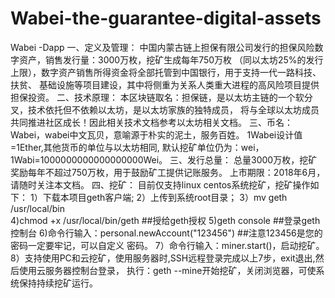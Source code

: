 # Wabei-the-guarantee-digital-assets
Wabei -Dapp
一、定义及管理：
   中国内蒙古链上担保有限公司发行的担保风险数字资产，销售发行量：3000万枚，挖矿生成每年750万枚
（同以太坊25%的发行上限），数字资产销售所得资金将全部托管到中国银行，用于支持一代一路科技、扶贫、
基础设施等项目建设，其中将侧重为关系人类重大进程的高风险项目提供担保投资。
二、技术原理：
本区块链取名：担保链，是以太坊主链的一个软分叉，技术依托但不依赖以太坊，是以太坊家族的独特成员，
将与全球以太坊成员共同推进社区成长！因此相关技术文档参考以太坊相关文档。
三、币名：
Wabei，wabei中文瓦贝，意喻源于朴实的泥土，服务百姓。
1Wabei设计值=1Ether,其他货币的单位与以太坊相同,
默认挖矿单位仍为：wei，1Wabi=1000000000000000000Wei。
三、发行总量：
总量3000万枚，挖矿奖励每年不超过750万枚，用于鼓励矿工提供记账服务。
上市期限：2018年6月，请随时关注本文档。
四、挖矿：
目前仅支持linux centos系统挖矿，挖矿操作如下：
1）下载本项目geth客户端;
2）上传到系统root目录；
3）mv geth /usr/local/bin  
4)chmod +x /usr/local/bin/geth      ##授给geth授权
5)geth console      ##登录geth控制台
6)命令行输入：personal.newAccount("123456") ##注意123456是您的密码一定要牢记，可以自定义
密码。
7）命令行输入：miner.start()，启动挖矿。
8）支持使用PC和云挖矿，使用服务器时,SSH远程登录完成以上7步，exit退出,然后使用云服务器控制台登录，
执行：geth --mine开始挖矿，关闭浏览器，可使系统保持持续挖矿运行。



